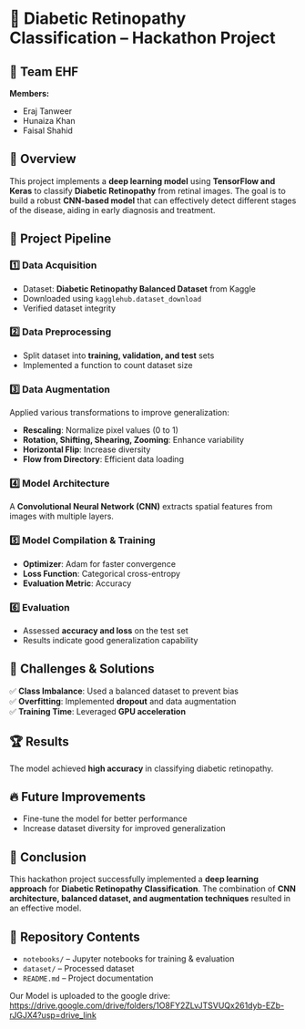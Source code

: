 # 🚀 Diabetic Retinopathy Classification – Hackathon Project  

## 📌 Team EHF  
**Members:**  
- Eraj Tanweer  
- Hunaiza Khan  
- Faisal Shahid  

## 📖 Overview  
This project implements a **deep learning model** using **TensorFlow and Keras** to classify **Diabetic Retinopathy** from retinal images. The goal is to build a robust **CNN-based model** that can effectively detect different stages of the disease, aiding in early diagnosis and treatment.  

## 📂 Project Pipeline  
### 1️⃣ Data Acquisition  
- Dataset: **Diabetic Retinopathy Balanced Dataset** from Kaggle  
- Downloaded using `kagglehub.dataset_download`  
- Verified dataset integrity  

### 2️⃣ Data Preprocessing  
- Split dataset into **training, validation, and test** sets  
- Implemented a function to count dataset size  

### 3️⃣ Data Augmentation  
Applied various transformations to improve generalization:  
- **Rescaling**: Normalize pixel values (0 to 1)  
- **Rotation, Shifting, Shearing, Zooming**: Enhance variability  
- **Horizontal Flip**: Increase diversity  
- **Flow from Directory**: Efficient data loading  

### 4️⃣ Model Architecture  
A **Convolutional Neural Network (CNN)** extracts spatial features from images with multiple layers.  

### 5️⃣ Model Compilation & Training  
- **Optimizer**: Adam for faster convergence  
- **Loss Function**: Categorical cross-entropy  
- **Evaluation Metric**: Accuracy  

### 6️⃣ Evaluation  
- Assessed **accuracy and loss** on the test set  
- Results indicate good generalization capability  

## 🎯 Challenges & Solutions  
✅ **Class Imbalance**: Used a balanced dataset to prevent bias  
✅ **Overfitting**: Implemented **dropout** and data augmentation  
✅ **Training Time**: Leveraged **GPU acceleration**  

## 🏆 Results  
The model achieved **high accuracy** in classifying diabetic retinopathy.  

## 🔥 Future Improvements  
- Fine-tune the model for better performance  
- Increase dataset diversity for improved generalization  

## 📜 Conclusion  
This hackathon project successfully implemented a **deep learning approach** for **Diabetic Retinopathy Classification**. The combination of **CNN architecture, balanced dataset, and augmentation techniques** resulted in an effective model.  

## 📌 Repository Contents  
- `notebooks/` – Jupyter notebooks for training & evaluation  
- `dataset/` – Processed dataset  
- `README.md` – Project documentation  

Our Model is uploaded to the google drive: https://drive.google.com/drive/folders/1O8FY2ZLvJTSVUQx261dyb-EZb-rJGJX4?usp=drive_link
